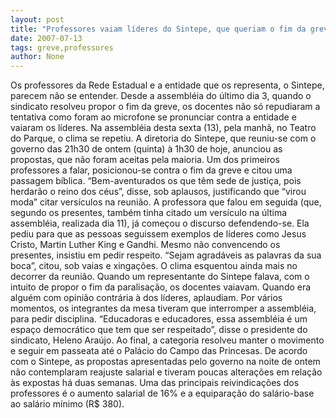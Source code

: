 ```yaml
---
layout: post
title: "Professores vaiam líderes do Sintepe, que queriam o fim da greve"
date: 2007-07-13
tags: greve,professores
author: None
---
```

Os professores da Rede Estadual e a entidade que os representa, o Sintepe, parecem n&atilde;o se entender. Desde a assembl&eacute;ia do &uacute;ltimo dia 3, quando o sindicato resolveu propor o fim da greve, os docentes n&atilde;o s&oacute; repudiaram a tentativa como foram ao microfone se pronunciar contra a entidade e vaiaram os l&iacute;deres. Na assembl&eacute;ia desta sexta (13), pela manh&atilde;, no Teatro do Parque, o clima se repetiu. 
A diretoria do Sintepe, que reuniu-se com o governo das 21h30 de ontem (quinta)&nbsp;&agrave; 1h30 de hoje, anunciou as propostas, que n&atilde;o foram aceitas pela maioria. Um dos primeiros professores a falar, posicionou-se contra o fim da greve e citou uma passagem b&iacute;blica. &ldquo;Bem-aventurados os que t&ecirc;m sede de justi&ccedil;a, pois herdar&atilde;o o reino dos c&eacute;us&rdquo;, disse, sob aplausos, justificando que &ldquo;virou moda&rdquo; citar vers&iacute;culos na reuni&atilde;o. 
A professora que falou em seguida (que, segundo os presentes, tamb&eacute;m tinha citado um vers&iacute;culo na &uacute;ltima assembl&eacute;ia, realizada dia 11), j&aacute; come&ccedil;ou o discurso defendendo-se.&nbsp;Ela pediu para que as pessoas seguissem exemplos de l&iacute;deres como Jesus Cristo, Martin Luther King e Gandhi. Mesmo n&atilde;o convencendo os presentes, insistiu em pedir respeito. &ldquo;Sejam agrad&aacute;veis as palavras da sua boca&rdquo;, citou, sob vaias e xinga&ccedil;&otilde;es. 
O clima esquentou ainda mais no decorrer da reuni&atilde;o. Quando um representante do Sintepe falava, com o intuito de propor o fim da paralisa&ccedil;&atilde;o, os docentes vaiavam. Quando era algu&eacute;m com opini&atilde;o contr&aacute;ria &agrave; dos l&iacute;deres, aplaudiam. 
Por v&aacute;rios momentos, os integrantes da mesa tiveram que interromper a assembl&eacute;ia, para pedir disciplina. &ldquo;Educadoras e educadores, essa assembl&eacute;ia &eacute; um espa&ccedil;o democr&aacute;tico que tem que ser respeitado&rdquo;, disse o presidente do sindicato, Heleno Ara&uacute;jo. 
Ao final, a categoria resolveu manter o movimento e seguir em passeata at&eacute; o Pal&aacute;cio do Campo das Princesas. De acordo com o Sintepe, as propostas apresentadas pelo governo na noite de ontem n&atilde;o contemplaram reajuste salarial e tiveram poucas altera&ccedil;&otilde;es em rela&ccedil;&atilde;o &agrave;s expostas h&aacute; duas semanas. 
Uma das principais reivindica&ccedil;&otilde;es dos professores &eacute; o aumento salarial de 16% e a equipara&ccedil;&atilde;o do sal&aacute;rio-base ao sal&aacute;rio m&iacute;nimo (R$ 380). 